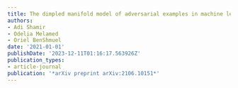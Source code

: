 ```yaml
---
title: The dimpled manifold model of adversarial examples in machine learning
authors:
- Adi Shamir
- Odelia Melamed
- Oriel BenShmuel
date: '2021-01-01'
publishDate: '2023-12-11T01:16:17.563926Z'
publication_types:
- article-journal
publication: '*arXiv preprint arXiv:2106.10151*'
---
```

